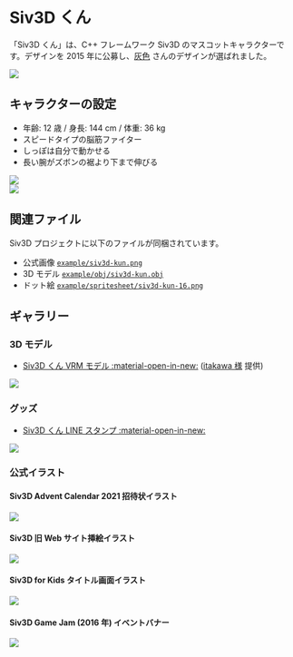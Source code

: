 # Siv3D くん
「Siv3D くん」は、C++ フレームワーク Siv3D のマスコットキャラクターです。デザインを 2015 年に公募し、[灰色](https://www.pixiv.net/users/2177957) さんのデザインが選ばれました。

<div class="noshadow-75"><img src="https://raw.githubusercontent.com/Siv3D/siv3d.site.resource/main/v6/mascot/siv3d-kun.png"></div>


## キャラクターの設定
- 年齢: 12 歳 / 身長: 144 cm / 体重: 36 kg
- スピードタイプの脳筋ファイター
- しっぽは自分で動かせる
- 長い腕がズボンの裾より下まで伸びる

<div class="noshadow-75"><img src="https://raw.githubusercontent.com/Siv3D/siv3d.site.resource/main/v6/mascot/siv3d-kun-detail-1.png"></div>

<div class="noshadow-75"><img src="https://raw.githubusercontent.com/Siv3D/siv3d.site.resource/main/v6/mascot/siv3d-kun-detail-2.png"></div>


## 関連ファイル
Siv3D プロジェクトに以下のファイルが同梱されています。

- 公式画像 [`example/siv3d-kun.png`](https://github.com/Siv3D/OpenSiv3D/blob/main/WindowsDesktop/App/example/siv3d-kun.png)
- 3D モデル [`example/obj/siv3d-kun.obj`](https://github.com/Siv3D/OpenSiv3D/blob/main/WindowsDesktop/App/example/obj/siv3d-kun.obj)
- ドット絵 [`example/spritesheet/siv3d-kun-16.png`](https://github.com/Siv3D/OpenSiv3D/blob/main/WindowsDesktop/App/example/spritesheet/siv3d-kun-16.png)

## ギャラリー

### 3D モデル
- [Siv3D くん VRM モデル :material-open-in-new:](https://hub.vroid.com/characters/7116531265367998868/models/9089745600456691557) ([itakawa 様](https://hub.vroid.com/users/20056775) 提供)

<div class="noshadow-75"><img src="https://raw.githubusercontent.com/Siv3D/siv3d.site.resource/main/v6/mascot/vrm.png"></div>

### グッズ
- [Siv3D くん LINE スタンプ :material-open-in-new:](https://line.me/S/sticker/6732840)

<div class="noshadow-75"><img src="https://raw.githubusercontent.com/Siv3D/siv3d.site.resource/main/v6/mascot/line.jpg"></div>

### 公式イラスト

#### Siv3D Advent Calendar 2021 招待状イラスト
<div class="noshadow-75"><img src="https://raw.githubusercontent.com/Siv3D/siv3d.site.resource/main/v6/mascot/siv3D-gift.png"></div>

#### Siv3D 旧 Web サイト挿絵イラスト
<div class="noshadow-75"><img src="https://raw.githubusercontent.com/Siv3D/siv3d.site.resource/main/v6/mascot/siv3D-earth.png"></div>

#### Siv3D for Kids タイトル画面イラスト
<div class="noshadow-75"><img src="https://raw.githubusercontent.com/Siv3D/siv3d.site.resource/main/v6/mascot/siv3d-for-kids.png"></div>

#### Siv3D Game Jam (2016 年) イベントバナー
<div class="noshadow-75"><img src="https://raw.githubusercontent.com/Siv3D/siv3d.site.resource/main/v6/mascot/gamejam2016.png"></div>

